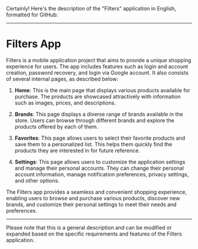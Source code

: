 
 Certainly! Here's the description of the "Filters" application in English, formatted for GitHub:

---

# Filters App

Filters is a mobile application project that aims to provide a unique shopping experience for users. The app includes features such as login and account creation, password recovery, and login via Google account. It also consists of several internal pages, as described below:

1. **Home**: This is the main page that displays various products available for purchase. The products are showcased attractively with information such as images, prices, and descriptions.

2. **Brands**: This page displays a diverse range of brands available in the store. Users can browse through different brands and explore the products offered by each of them.

3. **Favorites**: This page allows users to select their favorite products and save them to a personalized list. This helps them quickly find the products they are interested in for future reference.

4. **Settings**: This page allows users to customize the application settings and manage their personal accounts. They can change their personal account information, manage notification preferences, privacy settings, and other options.

The Filters app provides a seamless and convenient shopping experience, enabling users to browse and purchase various products, discover new brands, and customize their personal settings to meet their needs and preferences.

---

Please note that this is a general description and can be modified or expanded based on the specific requirements and features of the Filters application.